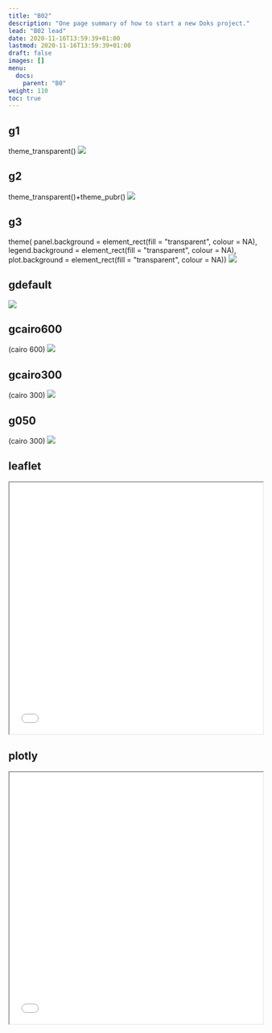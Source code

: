 ```yaml
---
title: "B02"
description: "One page summary of how to start a new Doks project."
lead: "B02 lead"
date: 2020-11-16T13:59:39+01:00
lastmod: 2020-11-16T13:59:39+01:00
draft: false
images: []
menu:
  docs:
    parent: "B0"
weight: 110
toc: true
---
```


## g1

theme_transparent()
![](g1.png)

## g2

theme_transparent()+theme_pubr()
![](g2.png)

## g3

theme(
    panel.background = element_rect(fill = "transparent", colour = NA),
    legend.background = element_rect(fill = "transparent", colour = NA),
    plot.background = element_rect(fill = "transparent", colour = NA))
![](g3.png)

## gdefault

![](gdefault.png)

## gcairo600

(cairo 600)
![](gcairo600.png)

## gcairo300

(cairo 300)
![](gcairo300.png)

## g050

(cairo 300)
![](g050.png)


## leaflet

<iframe seamless src="leafmap/index.html" width="100%" height="500"></iframe>

## plotly

<iframe seamless src="plotly/index.html" width="100%" height="500"></iframe>


